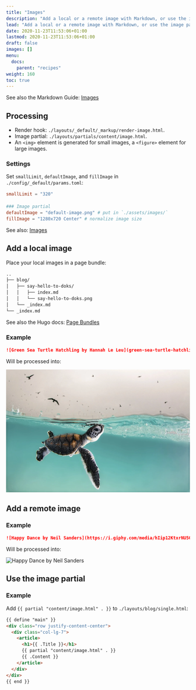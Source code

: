 ```yaml
---
title: "Images"
description: "Add a local or a remote image with Markdown, or use the image partial in a template. Images are lazyloaded, blurred up, and responsive."
lead: "Add a local or a remote image with Markdown, or use the image partial in a template. Images are lazyloaded, blurred up, and responsive."
date: 2020-11-23T11:53:06+01:00
lastmod: 2020-11-23T11:53:06+01:00
draft: false
images: []
menu:
  docs:
    parent: "recipes"
weight: 160
toc: true
---
```


See also the Markdown Guide: [Images](https://www.markdownguide.org/basic-syntax/#images-1)

## Processing

- Render hook: `./layouts/_default/_markup/render-image.html`.
- Image partial: `./layouts/partials/content/image.html`.
- An `<img>` element is generated for small images, a `<figure>` element for large images.

### Settings

Set `smallLimit`, `defaultImage`, and `fillImage` in `./config/_default/params.toml`:

```toml
smallLimit = "320"

### Image partial
defaultImage = "default-image.png" # put in `./assets/images/`
fillImage = "1280x720 Center" # normalize image size
```

See also: [Images](http://localhost:1313/docs/recipes/project-configuration/#images)

## Add a local image

Place your local images in a page bundle:

```bash
..
├── blog/
│   ├── say-hello-to-doks/
│   │   ├── index.md
│   │   └── say-hello-to-doks.png
│   └── _index.md
└── _index.md
```

See also the Hugo docs: [Page Bundles](https://gohugo.io/content-management/page-bundles/)

### Example

```md
![Green Sea Turtle Hatchling by Hannah Le Leu](green-sea-turtle-hatchling.webp "A green sea turtle hatchling cautiously surfaces for air, to a sky full of hungry birds.")
```

Will be processed into:

![Green Sea Turtle Hatchling by Hannah Le Leu](green-sea-turtle-hatchling.webp "A green sea turtle hatchling cautiously surfaces for air, to a sky full of hungry birds.")

## Add a remote image

### Example

```md
![Happy Dance by Neil Sanders](https://i.giphy.com/media/hIip12KtxrNU5GG0Ii/giphy.gif?cid=790b7611e72a6d08626c8c4ff1410056fbc51e0ed1f2daab&rid=giphy.gif&ct=s)
```

Will be processed into:

![Happy Dance by Neil Sanders](https://i.giphy.com/media/hIip12KtxrNU5GG0Ii/giphy.gif?cid=790b7611e72a6d08626c8c4ff1410056fbc51e0ed1f2daab&rid=giphy.gif&ct=s)

## Use the image partial

### Example

Add `{{ partial "content/image.html" . }}` to `./layouts/blog/single.html`:

```html
{{ define "main" }}
<div class="row justify-content-center">
  <div class="col-lg-7">
    <article>
      <h1>{{ .Title }}</h1>
      {{ partial "content/image.html" . }}
      {{ .Content }}
    </article>
  </div>
</div>
{{ end }}
```